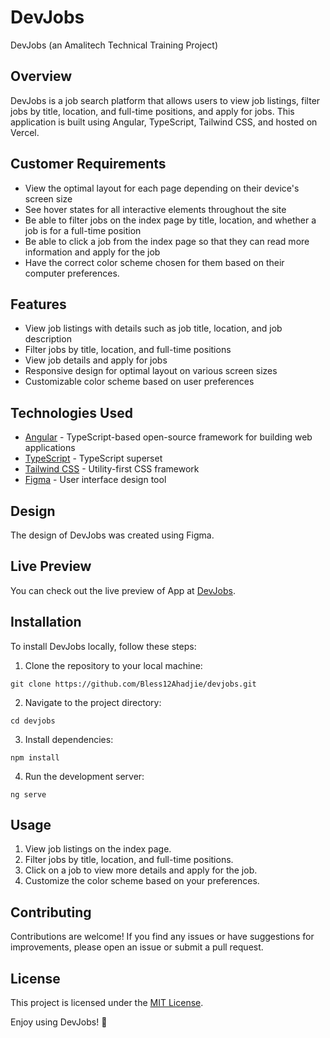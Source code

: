 # DevJobs
DevJobs (an Amalitech Technical Training Project)

## Overview
DevJobs is a job search platform that allows users to view job listings, filter jobs by title, location, and full-time positions, and apply for jobs. This application is built using Angular, TypeScript, Tailwind CSS, and hosted on Vercel.

## Customer Requirements

- View the optimal layout for each page depending on their device's screen size
- See hover states for all interactive elements throughout the site
- Be able to filter jobs on the index page by title, location, and whether a job is for a full-time position
- Be able to click a job from the index page so that they can read more information and apply for the job
- Have the correct color scheme chosen for them based on their computer preferences.

## Features

- View job listings with details such as job title, location, and job description
- Filter jobs by title, location, and full-time positions
- View job details and apply for jobs
- Responsive design for optimal layout on various screen sizes
- Customizable color scheme based on user preferences

## Technologies Used

- [Angular](https://angular.io/) - TypeScript-based open-source framework for building web applications
- [TypeScript](https://www.typescriptlang.org/) - TypeScript superset
- [Tailwind CSS](https://tailwindcss.com/) - Utility-first CSS framework
- [Figma](https://www.figma.com/) - User interface design tool

## Design

The design of DevJobs was created using Figma.

## Live Preview

You can check out the live preview of App at [DevJobs](https://devjobs-bless.vercel.app/).

## Installation

To install DevJobs locally, follow these steps:

1. Clone the repository to your local machine:

```
git clone https://github.com/Bless12Ahadjie/devjobs.git
```

2. Navigate to the project directory:

```
cd devjobs
```

3. Install dependencies:

```
npm install
```

4. Run the development server:

```
ng serve
```

## Usage

1. View job listings on the index page.
2. Filter jobs by title, location, and full-time positions.
3. Click on a job to view more details and apply for the job.
4. Customize the color scheme based on your preferences.

## Contributing

Contributions are welcome! If you find any issues or have suggestions for improvements, please open an issue or submit a pull request.

## License

This project is licensed under the [MIT License](LICENSE).

Enjoy using DevJobs! 🚀
